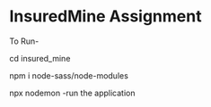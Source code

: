 # InsuredMine Assignment
To Run-

 cd insured_mine
 
 npm i node-sass/node-modules 
 
 npx nodemon -run the application
